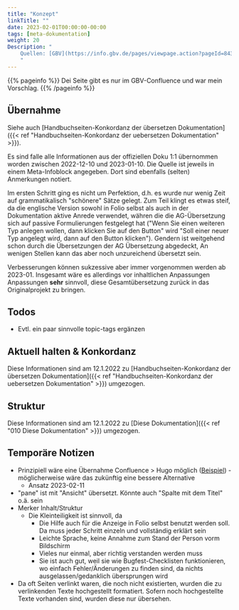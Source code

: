 ```yaml
---
title: "Konzept"
linkTitle: ""
date: 2023-02-01T00:00:00-00:00
tags: [meta-dokumentation]
weight: 20
Description: "
    Quellen: [GBV](https://info.gbv.de/pages/viewpage.action?pageId=843841637)
    "
---
```


{{% pageinfo %}}
Dei Seite gibt es nur im GBV-Confluence und war mein Vorschlag.
{{% /pageinfo %}}

## Übernahme

Siehe auch [Handbuchseiten-Konkordanz der übersetzen Dokumentation]({{< ref "Handbuchseiten-Konkordanz der uebersetzen Dokumentation" >}}).

Es sind falle alle Informationen aus der offiziellen Doku 1:1 übernommen worden zwischen 2022-12-10 und 2023-01-10. Die Quelle ist jeweils in einem Meta-Infoblock angegeben. Dort sind ebenfalls (selten) Anmerkungen notiert.

Im ersten Schritt ging es nicht um Perfektion, d.h. es wurde nur wenig Zeit auf grammatikalisch "schönere" Sätze gelegt. Zum Teil klingt es etwas steif, da die englische Version sowohl in Folio selbst als auch in der Dokumentation aktive Anrede verwendet, währen die die AG-Übersetzung sich auf passive Formulierungen festgelegt hat ("Wenn Sie einen weiteren Typ anlegen wollen, dann klicken Sie auf den Button" wird "Soll einer neuer Typ angelegt wird, dann auf den Button klicken"). Gendern ist weitgehend schon durch die Übersetzungen der AG Übersetzung abgedeckt, An wenigen Stellen kann das aber noch unzureichend übersetzt sein.

Verbesserungen können sukzessive aber immer vorgenommen werden ab 2023-01. Insgesamt wäre es allerdings vor inhaltlichen Anpassungen Anpassungen **sehr** sinnvoll, diese Gesamtübersetzung zurück in das Originalprojekt zu bringen.

## Todos

* Evtl. ein paar sinnvolle topic-tags ergänzen

## Aktuell halten & Konkordanz

Diese Informationen sind am 12.1.2022 zu [Handbuchseiten-Konkordanz der übersetzen Dokumentation]({{< ref "Handbuchseiten-Konkordanz der uebersetzen Dokumentation" >}}) umgezogen.

## Struktur

Diese Informationen sind am 12.1.2022 zu [Diese Dokumentation]({{< ref "010 Diese Dokumentation" >}}) umgezogen.

## Temporäre Notizen

* Prinzipiell wäre eine Übernahme Confluence > Hugo möglich ([Beispiel](https://inflo.ws/blog/posts/2018-07-06-migrate-from-confluence-to-hugo/)) - möglicherweise wäre das zukünftig eine bessere Alternative
    * Ansatz 2023-02-11
* "pane" ist mit "Ansicht" übersetzt. Könnte auch "Spalte mit dem Titel" o.ä. sein
* Merker Inhalt/Struktur
    * Die Kleinteiligkeit ist sinnvoll, da
        * Die Hilfe auch für die Anzeige in Folio selbst benutzt werden soll. Da muss jeder Schritt einzeln und vollständig erklärt sein
        * Leichte Sprache, keine Annahme zum Stand der Person vorm Bildschirm
        * Vieles nur einmal, aber richtig verstanden werden muss
        * Sie ist auch gut, weil sie wie Bugfest-Checklisten funktionieren, wo einfach Fehler/Änderungen zu finden sind, da nichts ausgelassen/gedanklich übersprungen wird
* Da oft Seiten verlinkt waren, die noch nicht existierten, wurden die zu verlinkenden Texte hochgestellt formatiert. Sofern noch hochgestellte Texte vorhanden sind, wurden diese nur übersehen.
